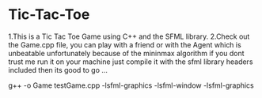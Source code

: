 # Tic-Tac-Toe

1.This is a Tic Tac Toe Game using C++ and the SFML library.
2.Check out the Game.cpp file, you can play with a friend or with the Agent which is unbeatable unfortunately because of the mininmax algorithm  if you dont trust me run it on your machine just compile it with the sfml library headers included then its good to go ...

g++ -o Game testGame.cpp -lsfml-graphics -lsfml-window -lsfml-graphics
